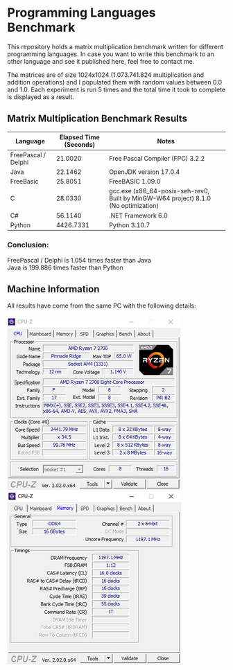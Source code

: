 # Programming Languages Benchmark

This repository holds a matrix multiplication benchmark written for different programming languages. In case you want to write this benchmark to an other language and see it published here, feel free to contact me.

The matrices are of size 1024x1024 (1.073.741.824 multiplication and addition operations) and I populated them with random values between 0.0 and 1.0.
Each experiment is run 5 times and the total time it took to complete is displayed as a result.

##  Matrix Multiplication Benchmark Results

| Language  | Elapsed Time (Seconds) | Notes |
| ------------- | ------------- |------------- |
| FreePascal / Delphi| 21.0020  | Free Pascal Compiler (FPC) 3.2.2       |
| Java          | 22.1462       | OpenJDK version 17.0.4  |
| FreeBasic     | 25.8051       |FreeBASIC 1.09.0         |
| C             | 28.0330       |gcc.exe (x86_64-posix-seh-rev0, Built by MinGW-W64 project) 8.1.0 (No optimization)|
| C#            | 56.1140       |.NET Framework 6.0        |
| Python        | 4426.7331     |Python 3.10.7        |

### Conclusion: 
FreePascal / Delphi is 1.054 times faster than Java<br>
Java is 199.886 times faster than Python


##  Machine Information
All results have come from the same PC with the following details:<br><br>
<img src="https://github.com/nsiatras/programming-languages-benchmark/blob/main/Images/CPUZ_1.png" alt="CPUZ #1">
<img src="https://github.com/nsiatras/programming-languages-benchmark/blob/main/Images/CPUZ_2.png" alt="CPUZ #2">
